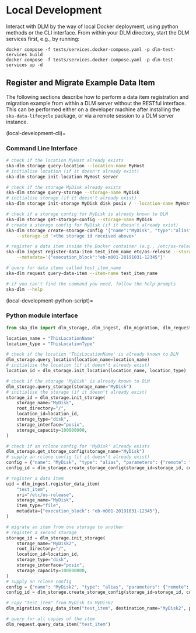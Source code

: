 # Local Development

Interact with DLM by the way of local Docker deployment, using python methods or the CLI interface.
From within your DLM directory, start the DLM services first, e.g., by running:
```
docker compose -f tests/services.docker-compose.yaml -p dlm-test-services build
docker compose -f tests/services.docker-compose.yaml -p dlm-test-services up -d
```

## Register and Migrate Example Data Item

The following sections describe how to perform a data item registration and migration example from within a DLM server without the RESTful interface. This can be performed either on a developer machine after installing the `ska-data-lifecycle` package, or via a remote session to a DLM server instance.

(local-development-cli)=
### Command Line Interface

```bash
# check if the location MyHost already exists
ska-dlm storage query-location --location-name MyHost
# initialise location (if it doesn't already exist)
ska-dlm storage init-location MyHost server

# check if the storage MyDisk already exists
ska-dlm storage query-storage --storage-name MyDisk
# initialise storage (if it doesn't already exist)
ska-dlm storage init-storage MyDisk disk posix / --location-name MyHost

# check if a storage config for MyDisk is already known to DLM
ska-dlm storage get-storage-config --storage-name MyDisk
# create a storage config for MyDisk (if it doesn't already exist)
ska-dlm storage create-storage-config '{"name":"MyDisk", "type":"alias", "parameters":{"remote": "/"}}' \
    --storage-id '<the storage id received above>'

# register a data item inside the Docker container (e.g., /etc/os-release)
ska-dlm ingest register-data-item test_item_name etc/os-release --storage-name MyDisk \
    --metadata='{"execution_block":"eb-m001-20191031-12345"}'

# query for data items called test_item_name
ska-dlm request query-data-item --item-name test_item_name

# if you can't find the command you need, follow the help prompts
ska-dlm --help
```

(local-development-python-script)=
### Python module interface

```python
from ska_dlm import dlm_storage, dlm_ingest, dlm_migration, dlm_request

location_name = "ThisLocationName"
location_type = "ThisLocationType"

# check if the location 'ThisLocationName' is already known to DLM
dlm_storage.query_location(location_name=location_name)
# initialise the location (if it doesn't already exist)
location_id = dlm_storage.init_location(location_name, location_type)

# check if the storage 'MyDisk' is already known to DLM
dlm_storage.query_storage(storage_name="MyDisk")
# initialise the storage (if it doesn't already exist)
storage_id = dlm_storage.init_storage(
    storage_name="MyDisk",
    root_directory="/",
    location_id=location_id,
    storage_type="disk",
    storage_interface="posix",
    storage_capacity=100000000,
)

# check if an rclone config for 'MyDisk' already exists
dlm_storage.get_storage_config(storage_name="MyDisk")
# supply an rclone config (if it doesn't already exist)
config = {"name": "MyDisk", "type": "alias", "parameters": {"remote": "/"}}
config_id = dlm_storage.create_storage_config(storage_id=storage_id, config=config)

# register a data item
uid = dlm_ingest.register_data_item(
    "test_item",
    uri="/etc/os-release",
    storage_name="MyDisk",
    item_type="file",
    metadata={"execution_block": "eb-m001-20191031-12345"},
)

# migrate an item from one storage to another
# register a second storage
storage_id = dlm_storage.init_storage(
    storage_name="MyDisk2",
    root_directory="/",
    location_id=location_id,
    storage_type="disk",
    storage_interface="posix",
    storage_capacity=100000000,
)
# supply an rclone config
config = {"name": "MyDisk2", "type": "alias", "parameters": {"remote": "/"}}
config_id = dlm_storage.create_storage_config(storage_id=storage_id, config=config)

# copy "test_item" from MyDisk to MyDisk2
dlm_migration.copy_data_item("test_item", destination_name="MyDisk2", path="/data/test_item")

# query for all copies of the item
dlm_request.query_data_item("test_item")
```
